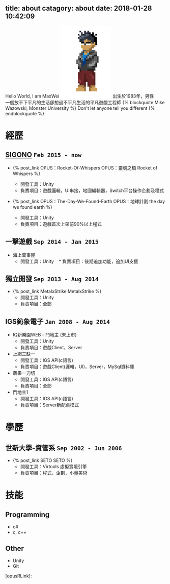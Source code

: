 title: about
catagory: about
date: 2018-01-28 10:42:09
---
Hello World, I am MaxWei
![](/me.png)
出生於1983年，男性  
一個放不下平凡的生活卻想過不平凡生活的平凡遊戲工程師
{% blockquote Mike Wazowski, Monster University %}
Don't let anyone tell you different
{% endblockquote %}

# 經歷
## [SIGONO][sigonoLink] `Feb 2015 - now`
* {% post_link OPUS：Rocket-Of-Whispers OPUS：靈魂之橋 Rocket of Whispers %}
	* 開發工具：Unity
    * 負責項目：遊戲邏輯，UI串接，地圖編輯器，Switch平台操作企劃及程式  
    
* {% post_link OPUS：The-Day-We-Found-Earth OPUS：地球計劃 the day we found earth %}
	* 開發工具：Unity
	* 負責項目：遊戲首次上架前90%以上程式
 
## 一擊遊戲 `Sep 2014 - Jan 2015`
* 海上萬事屋
	* 開發工具：Unity
    * 負責項目：後期追加功能，追加UI支援
    
## 獨立開發 `Sep 2013 - Aug 2014`
* {% post_link MetalxStrike MetalxStrike %}
	* 開發工具：Unity
    * 負責項目：全部
    
## IGS鈊象電子 `Jan 2008 - Aug 2014`
* IQ新樂園WEB - 鬥地主 (未上市)
	* 開發工具：Unity
    * 負責項目：遊戲Client，Server
* 上網三缺一
	* 開發工具：IGS API(c語言)
    * 負責項目：遊戲Client(邏輯，UI)，Server，MySql資料庫
* 蔬果一刀切
	* 開發工具：IGS API(c語言)
    * 負責項目：全部
* 鬥地主1
	* 開發工具：IGS API(c語言)
    * 負責項目：Server新配桌模式

# 學歷
## 世新大學-資管系 `Sep 2002 - Jun 2006`
* {% post_link SETO SETO %}
	* 開發工具：Virtools 虛擬實境引擎
    * 負責項目：程式，企劃，小量美術
    
# 技能
## Programming
* c#
* c, c++

## Other
* Unity
* Git

[sigonoLink]: http://www.sigono.com/
[opusRLink]: